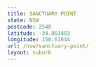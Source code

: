 ```yaml
---
title: SANCTUARY POINT
state: NSW
postcode: 2540
latitude: -34.863483
longitude: 150.61644
url: /nsw/sanctuary-point/
layout: suburb
---
```

